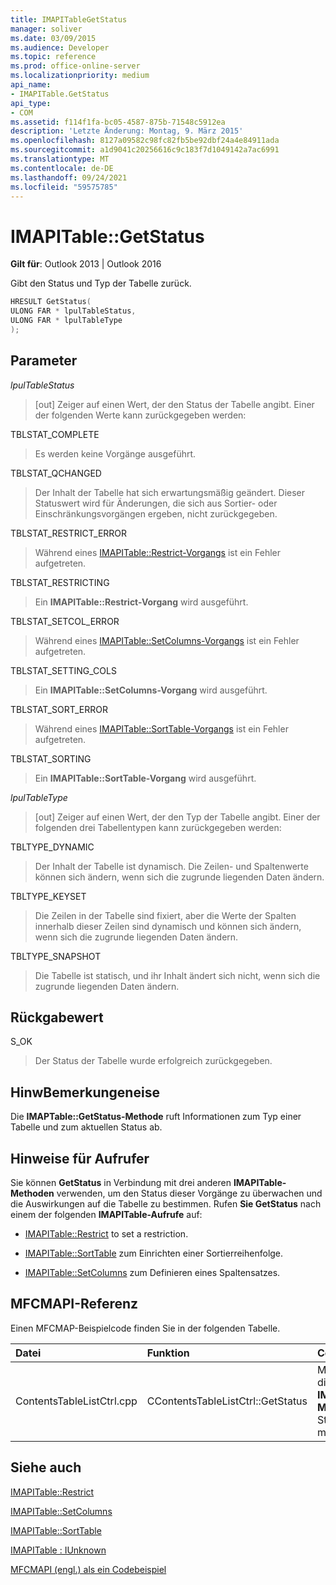 ```yaml
---
title: IMAPITableGetStatus
manager: soliver
ms.date: 03/09/2015
ms.audience: Developer
ms.topic: reference
ms.prod: office-online-server
ms.localizationpriority: medium
api_name:
- IMAPITable.GetStatus
api_type:
- COM
ms.assetid: f114f1fa-bc05-4587-875b-71548c5912ea
description: 'Letzte Änderung: Montag, 9. März 2015'
ms.openlocfilehash: 8127a09582c98fc82fb5be92dbf24a4e84911ada
ms.sourcegitcommit: a1d9041c20256616c9c183f7d1049142a7ac6991
ms.translationtype: MT
ms.contentlocale: de-DE
ms.lasthandoff: 09/24/2021
ms.locfileid: "59575785"
---
```

# <a name="imapitablegetstatus"></a>IMAPITable::GetStatus

  
  
**Gilt für**: Outlook 2013 | Outlook 2016 
  
Gibt den Status und Typ der Tabelle zurück.
  
```cpp
HRESULT GetStatus(
ULONG FAR * lpulTableStatus,
ULONG FAR * lpulTableType
);
```

## <a name="parameters"></a>Parameter

 _lpulTableStatus_
  
> [out] Zeiger auf einen Wert, der den Status der Tabelle angibt. Einer der folgenden Werte kann zurückgegeben werden:
    
TBLSTAT_COMPLETE 
  
> Es werden keine Vorgänge ausgeführt.
    
TBLSTAT_QCHANGED 
  
> Der Inhalt der Tabelle hat sich erwartungsmäßig geändert. Dieser Statuswert wird für Änderungen, die sich aus Sortier- oder Einschränkungsvorgängen ergeben, nicht zurückgegeben.
    
TBLSTAT_RESTRICT_ERROR 
  
> Während eines [IMAPITable::Restrict-Vorgangs](imapitable-restrict.md) ist ein Fehler aufgetreten. 
    
TBLSTAT_RESTRICTING 
  
> Ein **IMAPITable::Restrict-Vorgang** wird ausgeführt. 
    
TBLSTAT_SETCOL_ERROR 
  
> Während eines [IMAPITable::SetColumns-Vorgangs](imapitable-setcolumns.md) ist ein Fehler aufgetreten. 
    
TBLSTAT_SETTING_COLS 
  
> Ein **IMAPITable::SetColumns-Vorgang** wird ausgeführt. 
    
TBLSTAT_SORT_ERROR 
  
> Während eines [IMAPITable::SortTable-Vorgangs](imapitable-sorttable.md) ist ein Fehler aufgetreten. 
    
TBLSTAT_SORTING 
  
> Ein **IMAPITable::SortTable-Vorgang** wird ausgeführt. 
    
 _lpulTableType_
  
> [out] Zeiger auf einen Wert, der den Typ der Tabelle angibt. Einer der folgenden drei Tabellentypen kann zurückgegeben werden:
    
TBLTYPE_DYNAMIC 
  
> Der Inhalt der Tabelle ist dynamisch. Die Zeilen- und Spaltenwerte können sich ändern, wenn sich die zugrunde liegenden Daten ändern.
    
TBLTYPE_KEYSET 
  
> Die Zeilen in der Tabelle sind fixiert, aber die Werte der Spalten innerhalb dieser Zeilen sind dynamisch und können sich ändern, wenn sich die zugrunde liegenden Daten ändern.
    
TBLTYPE_SNAPSHOT 
  
> Die Tabelle ist statisch, und ihr Inhalt ändert sich nicht, wenn sich die zugrunde liegenden Daten ändern.
    
## <a name="return-value"></a>Rückgabewert

S_OK 
  
> Der Status der Tabelle wurde erfolgreich zurückgegeben.
    
## <a name="remarks"></a>HinwBemerkungeneise

Die **IMAPTable::GetStatus-Methode** ruft Informationen zum Typ einer Tabelle und zum aktuellen Status ab. 
  
## <a name="notes-to-callers"></a>Hinweise für Aufrufer

Sie können **GetStatus** in Verbindung mit drei anderen **IMAPITable-Methoden** verwenden, um den Status dieser Vorgänge zu überwachen und die Auswirkungen auf die Tabelle zu bestimmen. Rufen **Sie GetStatus** nach einem der folgenden **IMAPITable-Aufrufe** auf: 
  
- [IMAPITable::Restrict](imapitable-restrict.md) to set a restriction. 
    
- [IMAPITable::SortTable](imapitable-sorttable.md) zum Einrichten einer Sortierreihenfolge. 
    
- [IMAPITable::SetColumns](imapitable-setcolumns.md) zum Definieren eines Spaltensatzes. 
    
## <a name="mfcmapi-reference"></a>MFCMAPI-Referenz

Einen MFCMAP-Beispielcode finden Sie in der folgenden Tabelle.
  
|**Datei**|**Funktion**|**Comment**|
|:-----|:-----|:-----|
|ContentsTableListCtrl.cpp  <br/> |CContentsTableListCtrl::GetStatus  <br/> |MFCMAPI verwendet die **IMAPITable::GetStatus-Methode,** um den Status einer Tabelle zu melden.  <br/> |
   
## <a name="see-also"></a>Siehe auch



[IMAPITable::Restrict](imapitable-restrict.md)
  
[IMAPITable::SetColumns](imapitable-setcolumns.md)
  
[IMAPITable::SortTable](imapitable-sorttable.md)
  
[IMAPITable : IUnknown](imapitableiunknown.md)


[MFCMAPI (engl.) als ein Codebeispiel](mfcmapi-as-a-code-sample.md)

